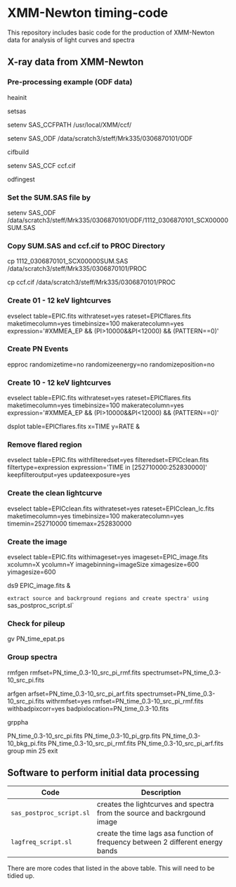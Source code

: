 # XMM-Newton timing-code

This repository includes basic code for the production of XMM-Newton data for analysis of light curves and spectra

## X-ray data from XMM-Newton

### Pre-processing example (ODF data)

heainit

setsas

setenv SAS_CCFPATH /usr/local/XMM/ccf/

setenv SAS_ODF /data/scratch3/steff/Mrk335/0306870101/ODF

cifbuild

setenv SAS_CCF ccf.cif

odfingest

### Set the SUM.SAS file by
setenv SAS_ODF /data/scratch3/steff/Mrk335/0306870101/ODF/1112_0306870101_SCX00000SUM.SAS

### Copy SUM.SAS and ccf.cif to PROC Directory

cp 1112_0306870101_SCX00000SUM.SAS /data/scratch3/steff/Mrk335/0306870101/PROC

cp ccf.cif /data/scratch3/steff/Mrk335/0306870101/PROC

### Create 01 - 12 keV lightcurves

evselect table=EPIC.fits withrateset=yes rateset=EPICflares.fits maketimecolumn=yes timebinsize=100 makeratecolumn=yes expression='#XMMEA_EP && (PI>10000&&PI<12000) && (PATTERN==0)'

### Create PN Events

epproc randomizetime=no randomizeenergy=no randomizeposition=no

### Create 10 - 12 keV lightcurves

evselect table=EPIC.fits withrateset=yes rateset=EPICflares.fits maketimecolumn=yes timebinsize=100 makeratecolumn=yes expression='#XMMEA_EP && (PI>10000&&PI<12000) && (PATTERN==0)'

dsplot table=EPICflares.fits x=TIME y=RATE &

### Remove flared region

evselect table=EPIC.fits withfilteredset=yes filteredset=EPICclean.fits filtertype=expression  expression='TIME in [252710000:252830000]' keepfilteroutput=yes updateexposure=yes

### Create the clean lightcurve

evselect table=EPICclean.fits withrateset=yes rateset=EPICclean_lc.fits maketimecolumn=yes timebinsize=100 makeratecolumn=yes timemin=252710000 timemax=252830000

### Create the image

evselect table=EPIC.fits withimageset=yes imageset=EPIC_image.fits xcolumn=X ycolumn=Y imagebinning=imageSize ximagesize=600 yimagesize=600

ds9 EPIC_image.fits &

`extract source and backrground regions and create spectra' using `sas_postproc_script.sl`

### Check for pileup

gv PN_time_epat.ps

### Group spectra 

rmfgen rmfset=PN_time_0.3-10_src_pi_rmf.fits spectrumset=PN_time_0.3-10_src_pi.fits

arfgen arfset=PN_time_0.3-10_src_pi_arf.fits spectrumset=PN_time_0.3-10_src_pi.fits withrmfset=yes rmfset=PN_time_0.3-10_src_pi_rmf.fits withbadpixcorr=yes badpixlocation=PN_time_0.3-10.fits

grppha

PN_time_0.3-10_src_pi.fits
PN_time_0.3-10_pi_grp.fits
PN_time_0.3-10_bkg_pi.fits
PN_time_0.3-10_src_pi_rmf.fits
PN_time_0.3-10_src_pi_arf.fits
group min 25
exit

## Software to perform initial data processing

| Code                       | Description                                                              |
|----------------------------|--------------------------------------------------------------------------|
| `sas_postproc_script.sl`   | creates the lightcurves and spectra from the source and backrgound image 
| `lagfreq_script.sl`        | create the time lags asa function of frequency between 2 different energy bands     |


There are more codes that listed in the above table. This will need to be tidied up.



